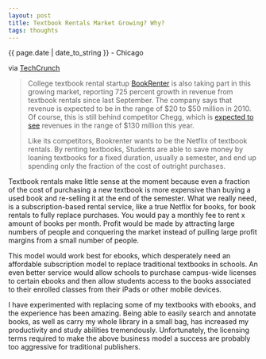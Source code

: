 ```yaml
---
layout: post
title: Textbook Rentals Market Growing? Why?
tags: thoughts
---
```


<p class="meta">{{ page.date | date_to_string }} - Chicago</p>

<p>via <a href="http://techcrunch.com/2010/09/01/textbook-rentals-go-into-hypergrowth-bookrenter-says-revenues-are-growing-725-percent/">TechCrunch</a></p>
<blockquote>
<p>College textbook rental startup <a href="http://www.bookrenter.com/">BookRenter</a> is also taking part in this growing market, reporting 725 percent growth in revenue from textbook rentals since last September. The company says that revenue is expected to be in the range of $20 to $50 million in 2010. Of course, this is still behind competitor Chegg, which is <a href="http://techcrunch.com/2010/06/05/teardown-chegg/">expected to see</a> revenues in the range of $130 million this year.</p>
<p>Like its competitors, Bookrenter wants to be the Netflix of textbook rentals. By renting textbooks, Students are able to save money by loaning textbooks for a fixed duration, usually a semester, and end up spending only the fraction of the cost of outright purchases.</p>
</blockquote>
<p>Textbook rentals make little sense at the moment because even a fraction of the cost of purchasing a new textbook is more expensive than buying a used book and re-selling it at the end of the semester. What we really need, is a subscription-based rental service, like a true Netflix for books, for book rentals to fully replace purchases. You would pay a monthly fee to rent x amount of books per month. Profit would be made by attracting large numbers of people and conquering the market instead of pulling large profit margins from a small number of people.</p>
<p>This model would work best for ebooks, which desperately need an affordable subscription model to replace traditional textbooks in schools. An even better service would allow schools to purchase campus-wide licenses to certain ebooks and then allow students access to the books associated to their enrolled classes from their iPads or other mobile devices.</p>
<p>I have experimented with replacing some of my textbooks with ebooks, and the experience has been amazing. Being able to easily search and annotate books, as well as carry my whole library in a small bag, has increased my productivity and study abilities tremendously. Unfortunately, the licensing terms required to make the above business model a success are probably too aggressive for traditional publishers.</p>